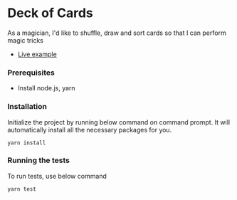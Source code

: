 # Deck of Cards

As a magician, I'd like to shuffle, draw and sort cards so that I can perform magic tricks

* [Live example](http://www.deckofcards.smitadasgupta.co.uk)

### Prerequisites

* Install node.js, yarn

### Installation

Initialize the project by running below command on command prompt. It will automatically install all the necessary packages for you.

```
yarn install
```

### Running the tests

To run tests, use below command

```
yarn test
```


